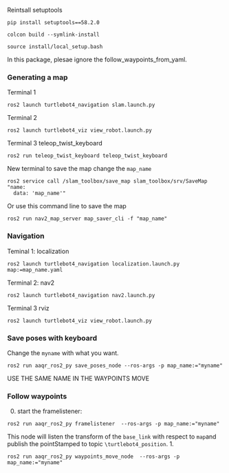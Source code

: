 Reintsall setuptools
```
pip install setuptools==58.2.0
```

```
colcon build --symlink-install
```

```
source install/local_setup.bash
```
In this package, plesae ignore the follow_waypoints_from_yaml.
### Generating a map
Terminal 1
``` 
ros2 launch turtlebot4_navigation slam.launch.py
```
Terminal 2
```
ros2 launch turtlebot4_viz view_robot.launch.py
```
Terminal 3 teleop_twist_keyboard
``` 
ros2 run teleop_twist_keyboard teleop_twist_keyboard
```
New terminal to save the map change the `map_name`
```
ros2 service call /slam_toolbox/save_map slam_toolbox/srv/SaveMap "name:
  data: 'map_name'"
```
Or use this command line to save the map
```
ros2 run nav2_map_server map_saver_cli -f "map_name"
```

### Navigation
Teminal 1: localization
```
ros2 launch turtlebot4_navigation localization.launch.py map:=map_name.yaml
```
Terminal 2: nav2
```
ros2 launch turtlebot4_navigation nav2.launch.py
```
Terminal 3 rviz
```
ros2 launch turtlebot4_viz view_robot.launch.py
```


### Save poses with keyboard
Change the `myname` with what you want.
```
ros2 run aaqr_ros2_py save_poses_node --ros-args -p map_name:="myname"
```
USE THE SAME NAME IN THE WAYPOINTS MOVE
### Follow waypoints
0. start the framelistener:
```
ros2 run aaqr_ros2_py framelistener  --ros-args -p map_name:="myname"
```
This node will listen the transform of the `base_link` with respect to `map`and publish the pointStamped to topic `\turtlebot4_position`.
1. 
```
ros2 run aaqr_ros2_py waypoints_move_node  --ros-args -p map_name:="myname"
```
